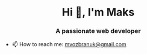 <h1 align="center">Hi 👋, I'm Maks</h1>
<h3 align="center">A passionate web developer</h3>

- 📫 How to reach me: [mvozbranuk@gmail.com](mailto:mvozbranuk@gmail.com)
